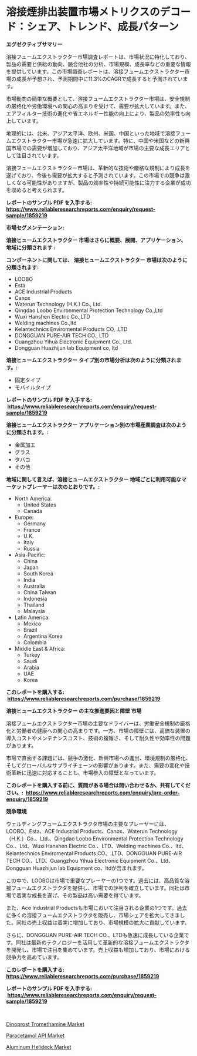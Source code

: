 <p><h1>溶接煙排出装置市場メトリクスのデコード：シェア、トレンド、成長パターン</h1></p><p><strong>エグゼクティブサマリー</strong></p>
<p><p>溶接フュームエクストラクター市場調査レポートは、市場状況に特化しており、製品の需要と供給の動向、競合他社の分析、市場規模、成長率などの重要な情報を提供しています。この市場調査レポートは、溶接フュームエクストラクター市場の成長が予想され、予測期間中に11.3%のCAGRで成長すると予測されています。</p><p>市場動向の簡単な概要として、溶接フュームエクストラクター市場は、安全規制の厳格化や労働環境への関心の高まりを受けて、需要が拡大しています。また、エアフィルター技術の進化や省エネルギー性能の向上により、製品の効率性も向上しています。</p><p>地理的には、北米、アジア太平洋、欧州、米国、中国といった地域で溶接フュームエクストラクター市場が急速に拡大しています。特に、中国や米国などの新興国市場での需要が増加しており、アジア太平洋地域が市場の主要な成長エリアとして注目されています。</p><p>溶接フュームエクストラクター市場は、革新的な技術や厳格な規制により成長を遂げており、今後も需要が拡大すると予測されています。この市場での競争は激しくなる可能性がありますが、製品の効率性や持続可能性に注力する企業が成功を収めると考えられます。</p></p>
<p><strong>レポートのサンプル PDF を入手する: <a href="https://www.reliableresearchreports.com/enquiry/request-sample/1859219">https://www.reliableresearchreports.com/enquiry/request-sample/1859219</a></strong></p>
<p><strong>市場セグメンテーション:</strong></p>
<p><strong> 溶接ヒュームエクストラクター 市場はさらに概要、展開、アプリケーション、地域に分類されます :</strong></p>
<p><strong>コンポーネントに関しては、 溶接ヒュームエクストラクター 市場は次のように分類されます: &nbsp;</strong></p>
<p><ul><li>LOOBO</li><li>Esta</li><li>ACE Industrial Products</li><li>Canox</li><li>Waterun Technology (H.K.) Co., Ltd.</li><li>Qingdao Loobo Environmental Protection Technology Co.,Ltd</li><li>Wuxi Hanshen Electric Co.,LTD</li><li>Welding machines Co.,ltd</li><li>Kelantechnics Enviromental Products CO, .LTD</li><li>DONGGUAN PURE-AIR TECH CO., LTD</li><li>Guangzhou Yihua Electronic Equipment Co., Ltd.</li><li>Dongguan Huazhijun lab Equipment co, ltd</li></ul></p>
<p><strong> 溶接ヒュームエクストラクター タイプ別の市場分析は次のように分類されます。:</strong></p>
<p><ul><li>固定タイプ</li><li>モバイルタイプ</li></ul></p>
<p><strong>レポートのサンプル PDF を入手する: &nbsp;<a href="https://www.reliableresearchreports.com/enquiry/request-sample/1859219">https://www.reliableresearchreports.com/enquiry/request-sample/1859219</a></strong></p>
<p><strong> 溶接ヒュームエクストラクター アプリケーション別の市場産業調査は次のように分類されます。:</strong></p>
<p><ul><li>金属加工</li><li>グラス</li><li>タバコ</li><li>その他</li></ul></p>
<p><strong>地域に関して言えば、溶接ヒュームエクストラクター 地域ごとに利用可能なマーケットプレーヤーは次のとおりです。:</strong></p>
<p><ul>
    <li>
        North America:
        <ul>
            <li>United States</li>
            <li>Canada</li>
        </ul>
    </li>
    <li>
        Europe:
        <ul>
            <li>Germany</li>
            <li>France</li>
            <li>U.K.</li>
            <li>Italy</li>
            <li>Russia</li>
        </ul>
    </li>
    <li>
        Asia-Pacific:
        <ul>
            <li>China</li>
            <li>Japan</li>
            <li>South Korea</li>
            <li>India</li>
            <li>Australia</li>
            <li>China Taiwan</li>
            <li>Indonesia</li>
            <li>Thailand</li>
            <li>Malaysia</li>
        </ul>
    </li>
    <li>
        Latin America:
        <ul>
            <li>Mexico</li>
            <li>Brazil</li>
            <li>Argentina Korea</li>
            <li>Colombia</li>
        </ul>
    </li>
    <li>
        Middle East & Africa:
        <ul>
            <li>Turkey</li>
            <li>Saudi</li>
            <li>Arabia</li>
            <li>UAE</li>
            <li>Korea</li>
        </ul>
    </li>
    </ul></p>
<p><strong>このレポートを購入する: &nbsp;<a href="https://www.reliableresearchreports.com/purchase/1859219">https://www.reliableresearchreports.com/purchase/1859219</a></strong></p>
<p><strong>溶接ヒュームエクストラクター の主な推進要因と障壁 市場</strong></p>
<p><p>溶接フュームエクストラクター市場の主要なドライバーは、労働安全規制の厳格化と労働者の健康への関心の高まりです。一方、市場の障壁には、高価な装置の導入コストやメンテナンスコスト、技術の複雑さ、そして耐久性や効率性の問題があります。</p><p>市場で直面する課題には、競争の激化、新興市場への進出、環境規制の厳格化、そしてグローバルなサプライチェーンの影響があります。また、需要の変化や技術革新に迅速に対応することも、市場参入の障壁となっています。</p></p>
<p><strong>このレポートを購入する前に、質問がある場合は問い合わせるか、共有してください。:&nbsp; <a href="https://www.reliableresearchreports.com/enquiry/pre-order-enquiry/1859219">https://www.reliableresearchreports.com/enquiry/pre-order-enquiry/1859219</a></strong></p>
<p><strong>競争環境</strong></p>
<p><p>ウェルディングフュームエクストラクタ市場の主要なプレーヤーには、LOOBO、Esta、ACE Industrial Products、Canox、Waterun Technology（H.K.）Co.、Ltd.、Qingdao Loobo Environmental Protection Technology Co.、Ltd、Wuxi Hanshen Electric Co.、LTD、Welding machines Co.、ltd、Kelantechnics Enviromental Products CO、.LTD、DONGGUAN PURE-AIR TECH CO.、LTD、Guangzhou Yihua Electronic Equipment Co.、Ltd、Dongguan Huazhijun lab Equipment co、ltdが含まれます。</p><p>この中で、LOOBOは市場で重要なプレーヤーの1つです。過去には、高品質な溶接フュームエクストラクタを提供し、市場での評判を確立しています。同社は市場で着実な成長を遂げ、その製品は高い需要を得ています。</p><p>また、Ace Industrial Productsも市場において注目される企業の1つです。過去に多くの溶接フュームエクストラクタを販売し、市場シェアを拡大してきました。同社の売上収益は着実に増加しており、市場規模の拡大に貢献しています。</p><p>さらに、DONGGUAN PURE-AIR TECH CO.、LTDも急速に成長している企業です。同社は最新のテクノロジーを活用して革新的な溶接フュームエクストラクタを開発し、市場で注目を集めています。売上収益も増加しており、市場における競争力を高めています。</p></p>
<p><strong>このレポートを購入する: &nbsp; <a href="https://www.reliableresearchreports.com/purchase/1859219">https://www.reliableresearchreports.com/purchase/1859219</a></strong></p>
<p><strong>レポートのサンプル PDF を入手する: &nbsp;<a href="https://www.reliableresearchreports.com/enquiry/request-sample/1859219">https://www.reliableresearchreports.com/enquiry/request-sample/1859219</a></strong><strong></strong></p>
<p>&nbsp;</p>
<p><p><a href="https://github.com/angelajermaine/Market-Research-Report-List-2/blob/main/dinoprost-tromethamine-market.md">Dinoprost Tromethamine Market</a></p><p><a href="https://github.com/beatblasta/Market-Research-Report-List-2/blob/main/paracetamol-api-market.md">Paracetamol API Market</a></p><p><a href="https://github.com/shotows/Market-Research-Report-List-1/blob/main/aluminum-helideck-market.md">Aluminum Helideck Market</a></p></p>